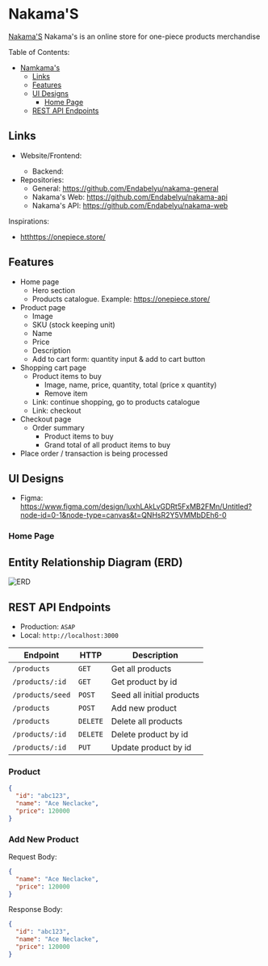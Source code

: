 # Nakama'S

[Nakama'S](https://amazingsafari.haidar.dev) Nakama's is an online store for one-piece products merchandise

Table of Contents:

- [Namkama's](#nakama's)
  - [Links](#links)
  - [Features](#features)
  - [UI Designs](#ui-designs)
    - [Home Page](#home-page)
  - [REST API Endpoints](#rest-api-endpoints)

## Links

- Website/Frontend: <ASAP>
  - Backend: <ASAP>
- Repositories:
  - General: <https://github.com/Endabelyu/nakama-general>
  - Nakama's Web: <https://github.com/Endabelyu/nakama-api>
  - Nakama's API: <https://github.com/Endabelyu/nakama-web>

Inspirations:

- <htthttps://onepiece.store/>

## Features

- Home page
  - Hero section
  - Products catalogue. Example: <https://onepiece.store/>
- Product page
  - Image
  - SKU (stock keeping unit)
  - Name
  - Price
  - Description
  - Add to cart form: quantity input & add to cart button
- Shopping cart page
  - Product items to buy
    - Image, name, price, quantity, total (price x quantity)
    - Remove item
  - Link: continue shopping, go to products catalogue
  - Link: checkout
- Checkout page
  - Order summary
    - Product items to buy
    - Grand total of all product items to buy
- Place order / transaction is being processed

## UI Designs

- Figma: <https://www.figma.com/design/luxhLAkLvGDRt5FxMB2FMn/Untitled?node-id=0-1&node-type=canvas&t=QNHsR2Y5VMMbDEh6-0>

### Home Page

<!-- <img alt="Home Page" src="./designs/home.jpg" width="400" /> -->

## Entity Relationship Diagram (ERD)

![ERD](./diagrams/erd.svg)

## REST API Endpoints

- Production: `ASAP`
- Local: `http://localhost:3000`

| Endpoint         | HTTP     | Description               |
| ---------------- | -------- | ------------------------- |
| `/products`      | `GET`    | Get all products          |
| `/products/:id`  | `GET`    | Get product by id         |
| `/products/seed` | `POST`   | Seed all initial products |
| `/products`      | `POST`   | Add new product           |
| `/products`      | `DELETE` | Delete all products       |
| `/products/:id`  | `DELETE` | Delete product by id      |
| `/products/:id`  | `PUT`    | Update product by id      |

### Product

```json
{
  "id": "abc123",
  "name": "Ace Neclacke",
  "price": 120000
}
```

### Add New Product

Request Body:

```json
{
  "name": "Ace Neclacke",
  "price": 120000
}
```

Response Body:

```json
{
  "id": "abc123",
  "name": "Ace Neclacke",
  "price": 120000
}
```

